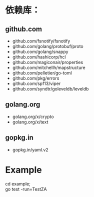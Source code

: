 # 依赖库：
## github.com
- github.com/fsnotify/fsnotify
- github.com/golang/protobuf/proto
- github.com/golang/snappy
- github.com/hashicorp/hcl
- github.com/magiconair/properties
- github.com/mitchellh/mapstructure
- github.com/pelletier/go-toml
- github.com/pkg/errors
- github.com/spf13/viper
- github.com/syndtr/goleveldb/leveldb

## golang.org
- golang.org/x/crypto
- golang.org/x/text

## gopkg.in
- gopkg.in/yaml.v2


# Example

cd example; <br/>
go test -run=TestZA
